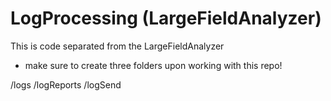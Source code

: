 # LogProcessing (LargeFieldAnalyzer)

This is code separated from the LargeFieldAnalyzer

+ make sure to create three folders upon working with this repo! 

/logs
/logReports
/logSend
